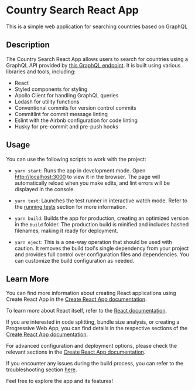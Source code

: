 # Country Search React App

This is a simple web application for searching countries based on GraphQL

## Description

The Country Search React App allows users to search for countries using a GraphQL API provided by [this GraphQL endpoint](https://countries.trevorblades.com/). It is built using various libraries and tools, including:

- React
- Styled components for styling
- Apollo Client for handling GraphQL queries
- Lodash for utility functions
- Conventional commits for version control commits
- Commitlint for commit message linting
- Eslint with the Airbnb configuration for code linting
- Husky for pre-commit and pre-push hooks

## Usage

You can use the following scripts to work with the project:

- `yarn start`: Runs the app in development mode. Open [http://localhost:3000](http://localhost:3000) to view it in the browser. The page will automatically reload when you make edits, and lint errors will be displayed in the console.

- `yarn test`: Launches the test runner in interactive watch mode. Refer to the [running tests](https://facebook.github.io/create-react-app/docs/running-tests) section for more information.

- `yarn build`: Builds the app for production, creating an optimized version in the `build` folder. The production build is minified and includes hashed filenames, making it ready for deployment.

- `yarn eject`: This is a one-way operation that should be used with caution. It removes the build tool's single dependency from your project and provides full control over configuration files and dependencies. You can customize the build configuration as needed.

## Learn More

You can find more information about creating React applications using Create React App in the [Create React App documentation](https://facebook.github.io/create-react-app/docs/getting-started).

To learn more about React itself, refer to the [React documentation](https://reactjs.org/).

If you are interested in code splitting, bundle size analysis, or creating a Progressive Web App, you can find details in the respective sections of the [Create React App documentation](https://facebook.github.io/create-react-app/docs/).

For advanced configuration and deployment options, please check the relevant sections in the [Create React App documentation](https://facebook.github.io/create-react-app/docs/).

If you encounter any issues during the build process, you can refer to the troubleshooting section [here](https://facebook.github.io/create-react-app/docs/troubleshooting#npm-run-build-fails-to-minify).

Feel free to explore the app and its features!

